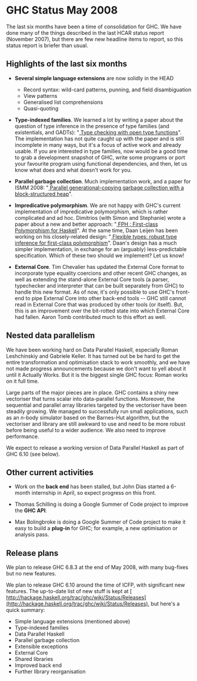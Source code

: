 # GHC Status May 2008


The last six months have been a time of consolidation for GHC.  We have done many of the things described in the last HCAR status report (November 2007), but there are few new headline items to report, so this status report is briefer than usual. 

## Highlights of the last six months

- **Several simple language extensions** are now solidly in the HEAD

  - Record syntax: wild-card patterns, punning, and field disambiguation
  - View patterns
  - Generalised list comprehensions
  - Quasi-quoting

- **Type-indexed families**.  We learned a lot by writing a paper about the question of type inference in the presence of type families (and existentials, and GADTs): "[ Type checking with open type functions](http://research.microsoft.com/%7Esimonpj/papers/assoc-types)".  The implementation has not quite caught up with the paper and is still incomplete in many ways, but it's a focus of active work and already usable.  If you are interested in type families, now would be a good time to grab a development snapshot of GHC, write some programs or port your favourite program using functional dependencies, and then, let us know what does and what doesn't work for you.

- **Parallel garbage collection**. Much implementation work, and a paper for ISMM 2008: "[ Parallel generational-copying garbage collection with a block-structured heap](http://research.microsoft.com/%7Esimonpj/papers/parallel-gc/index.htm)". 

- **Impredicative polymorphism**.  We are not happy with GHC's current implementation of impredicative polymorphism, which is rather complicated and ad hoc.  Dimitrios (with Simon and Stephanie) wrote a paper about a new and better approach: "[ FPH : First-class Polymorphism for Haskell](http://research.microsoft.com/%7Esimonpj/papers/boxy)".  At the same time, Daan Leijen has been working on his closely-related design: "[ Flexible types: robust type inference for first-class polymorphism](http://research.microsoft.com/users/daan/pubs.html)".  Daan's design has a much simpler implementation, in exchange for an (arguably) less-predictable specification.  Which of these two should we implement?  Let us know!

- **External Core**.  Tim Chevalier has updated the External Core format to incorporate type equality coercions and other recent GHC changes, as well as extending the stand-alone External Core tools (a parser, typechecker and interpreter that can be built separately from GHC) to handle this new format. As of now, it's only possible to use GHC's front-end to pipe External Core into other back-end tools -- GHC still cannot read in External Core that was produced by other tools (or itself). But, this is an improvement over the bit-rotted state into which External Core had fallen. Aaron Tomb contributed much to this effort as well.

## Nested data parallelism


We have been working hard on Data Parallel Haskell, especially Roman Leshchinskiy and Gabriele Keller.  It has turned out be be hard to get the entire transformation and optimisation stack to work smoothly, and we have not made progress announcements because we don't want to yell about it until it Actually Works.  But it is the biggest single GHC focus: Roman works on it full time.


Large parts of the major pieces are in place.  GHC contains a shiny new vectoriser that turns scalar into data-parallel functions.  Moreover, the sequential and parallel array libraries targeted by the vectoriser have been steadily growing.  We managed to successfully run small applications, such as an *n*-body simulator based on the Barnes-Hut algorithm, but the vectoriser and library are still awkward to use and need to be more robust before being useful to a wider audience.  We also need to improve performance.


We expect to release a working version of Data Parallel Haskell as part of GHC 6.10 (see below).

## Other current activities

- Work on the **back end** has been stalled, but John Dias started a 6-month internship in April, so expect progress on this front.

- Thomas Schilling is doing a Google Summer of Code project to improve the **GHC API**.

- Max Bolingbroke is doing a Google Summer of Code project to make it easy to build a **plug-in** for GHC; for example, a new optimisation or analysis pass.

## Release plans


We plan to release GHC 6.8.3 at the end of May 2008, with many bug-fixes but no new features.


We plan to release GHC 6.10 around the time of ICFP, with significant new features.  The up-to-date list of new stuff is kept at [ http://hackage.haskell.org/trac/ghc/wiki/Status/Releases](http://hackage.haskell.org/trac/ghc/wiki/Status/Releases), but here's a quick summary:

- Simple language extensions (mentioned above)
- Type-indexed families
- Data Parallel Haskell
- Parallel garbage collection
- Extensible exceptions
- External Core
- Shared libraries
- Improved back end
- Further library reorganisation
